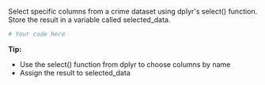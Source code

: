 Select specific columns from a crime dataset using dplyr's select() function. Store the result in a variable called selected_data.

```R
# Your code here
```

**Tip:**
- Use the select() function from dplyr to choose columns by name
- Assign the result to selected_data
